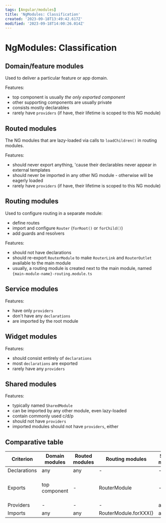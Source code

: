 ```yaml
---
tags: [Angular/modules]
title: 'NgModules: Classification'
created: '2023-09-18T13:49:42.617Z'
modified: '2023-09-18T14:00:26.014Z'
---
```


# NgModules: Classification

## Domain/feature modules

Used to deliver a particular feature or app domain.

Features:
- top component is usually _the only exported component_ 
- other supporting components are usually private
- consists mostly declarables
- rarely have `providers` (if have, their lifetime is scoped to this NG module)


## Routed modules

The NG modules that are lazy-loaded via calls to `loadChildren()` in routing modules.

Features:
- should never export anything, 'cause their declarables never appear in external templates
- should never be imported in any other NG module - otherwise will be eagerly loaded
- rarely have `providers` (if have, their lifetime is scoped to this NG module)


## Routing modules

Used to configure routing in a separate module:
- define routes
- import and configure `Router` (`forRoot()` or `forChild()`)
- add guards and resolvers

Features:
- should not have declarations
- should re-export `RouterModule` to make `RouterLink` and `RouterOutlet` available to the main module
- usually, a routing module is created next to the main module, named `{main-module-name}-routing.module.ts`


## Service modules

Features:
- have only `providers`
- don't have any `declarations`
- are imported by the root module


## Widget modules

Features:
- should consist entirely of `declarations`
- most `declarations` are exported
- rarely have any `providers`


## Shared modules

Features:
- typically named `SharedModule`
- can be imported by any other module, even lazy-loaded
- contain commonly used c/d/p
- should not have `providers`
- imported modules should not have `providers`, either


## Comparative table

Criterion | Domain modules | Routed modules | Routing modules | Service modules | Widget modules | Shared modules
--- | --- | --- | --- | --- | --- | ---
Declarations | any | any | - | - | any | any
Exports | top component | - | RouterModule | - | most of the declarations | most of the declarations + module re-exports
Providers | - | - | - | any | - | -
Imports | any | any | RouterModule.forXXX() | any | any | any




